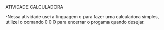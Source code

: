 ATIVIDADE CALCULADORA

-Nessa atividade usei a linguagem c para fazer uma calculadora simples, utilizei o comando 0 0 0 para encerrar o progama quando desejar.